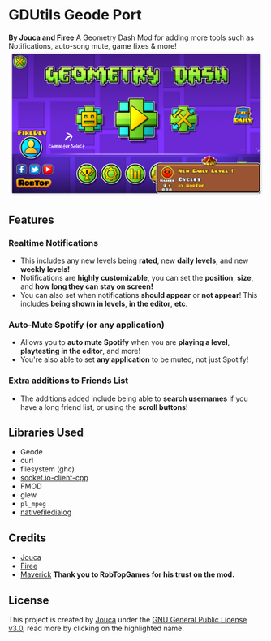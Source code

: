 # GDUtils Geode Port
**By [Jouca](https://github.com/Jouca) and [Firee](https://github.com/FireMario211)**
A Geometry Dash Mod for adding more tools such as Notifications, auto-song mute, game fixes & more!
![Mod Example](resources/Screenshot_1.png)
## Features
### Realtime Notifications
* This includes any new levels being **rated**, new **daily levels**, and new **weekly levels!**
* Notifications are **highly customizable**, you can set the __position__, __size__, and __how long they can stay on screen!__
* You can also set when notifications **should appear** or **not appear**! This includes __being shown in levels__, __in the editor__, __etc__.
### Auto-Mute Spotify (or any application)
* Allows you to **auto mute Spotify** when you are __playing a level__, __playtesting in the editor__, and more!
* You're also able to set **any application** to be muted, not just Spotify!
### Extra additions to Friends List
* The additions added include being able to **search usernames** if you have a long friend list, or using the **scroll buttons**!

## Libraries Used
- Geode
- curl
- filesystem (ghc)
- [socket.io-client-cpp](https://github.com/socketio/socket.io-client-cpp)
- FMOD
- glew
- `pl_mpeg`
- [nativefiledialog](https://github.com/mlabbe/nativefiledialog)

## Credits
* [Jouca](https://twitter.com/JoucaJouca)
* [Firee](https://youtube.com/@gdfiree)
* [Maverick](https://www.youtube.com/channel/UCoFBsXJ-6o6l6ZYP-k6DE_g)
**Thank you to RobTopGames for his trust on the mod.**

## License
This project is created by [Jouca](https://github.com/Jouca) under the [GNU General Public License v3.0](https://choosealicense.com/licenses/gpl-3.0/), read more by clicking on the highlighted name.
